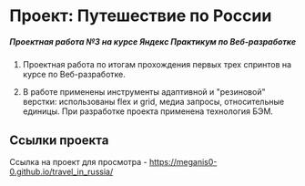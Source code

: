 # Проект: Путешествие по России
##### Проектная работа №3 на курсе Яндекс Практикум по Веб-разработке

1. Проектная работа по итогам прохождения первых трех спринтов на курсе по Веб-разработке.

2. В работе применены инструменты адаптивной и "резиновой" верстки: использованы flex и grid, медиа запросы,
относительные единицы. При разработке проекта применена технология БЭМ.

## Ссылки проекта
Ссылка на проект для просмотра - https://meganis0-0.github.io/travel_in_russia/
